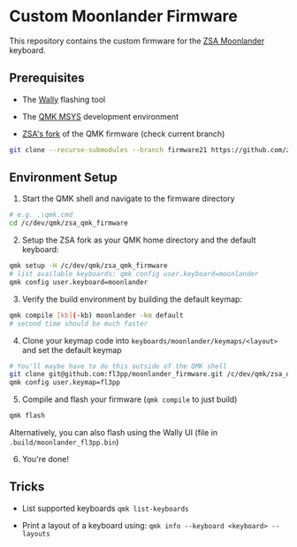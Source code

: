 # Custom Moonlander Firmware

This repository contains the custom firmware for the
[ZSA Moonlander](https://www.zsa.io/moonlander/) keyboard.

## Prerequisites

- The [Wally](https://ergodox-ez.com/pages/wally) flashing tool

- The [QMK MSYS](https://msys.qmk.fm/) development environment

- [ZSA's fork](https://github.com/zsa/qmk_firmware) of the QMK firmware (check current branch)

``` bash
git clone --recurse-submodules --branch firmware21 https://github.com/zsa/qmk_firmware zsa_qmk_firmware
```

## Environment Setup

1. Start the QMK shell and navigate to the firmware directory

``` bash
# e.g. .\qmk.cmd
cd /c/dev/qmk/zsa_qmk_firmware
```

2. Setup the ZSA fork as your QMK home directory and the default keyboard:

``` bash
qmk setup -H /c/dev/qmk/zsa_qmk_firmware
# list available keyboards: qmk config user.keyboard=moonlander
qmk config user.keyboard=moonlander
```

3. Verify the build environment by building the default keymap:

``` bash
qmk compile [kb](-kb) moonlander -km default
# second time should be much faster
```

4. Clone your keymap code into `keyboards/moonlander/keymaps/<layout>` and
   set the default keymap

``` bash
# You'll maybe have to do this outside of the QMK shell
git clone git@github.com:fl3pp/moonlander_firmware.git /c/dev/qmk/zsa_qmk_firmware/keyboards/moonlander/keymaps/fl3pp
qmk config user.keymap=fl3pp
```

5. Compile and flash your firmware (`qmk compile` to just build)

``` bash
qmk flash
```

Alternatively, you can also flash using the Wally UI (file in
`.build/moonlander_fl3pp.bin`)

6. You're done!

## Tricks

- List supported keyboards
  `qmk list-keyboards`

- Print a layout of a keyboard using:
  `qmk info --keyboard <keyboard> --layouts`

